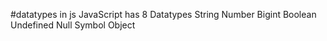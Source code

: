 #datatypes in js
JavaScript has 8 Datatypes
String
Number
Bigint
Boolean
Undefined
Null
Symbol
Object

